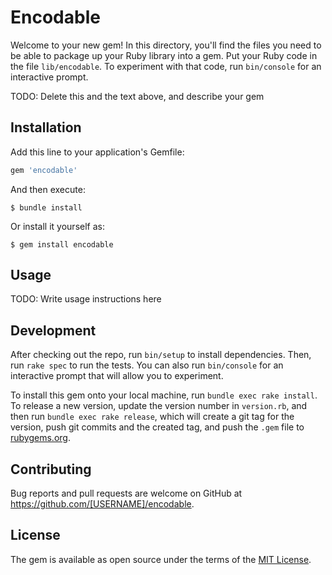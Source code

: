 # Encodable

Welcome to your new gem! In this directory, you'll find the files you need to be able to package up your Ruby library into a gem. Put your Ruby code in the file `lib/encodable`. To experiment with that code, run `bin/console` for an interactive prompt.

TODO: Delete this and the text above, and describe your gem

## Installation

Add this line to your application's Gemfile:

```ruby
gem 'encodable'
```

And then execute:

    $ bundle install

Or install it yourself as:

    $ gem install encodable

## Usage

TODO: Write usage instructions here

## Development

After checking out the repo, run `bin/setup` to install dependencies. Then, run `rake spec` to run the tests. You can also run `bin/console` for an interactive prompt that will allow you to experiment.

To install this gem onto your local machine, run `bundle exec rake install`. To release a new version, update the version number in `version.rb`, and then run `bundle exec rake release`, which will create a git tag for the version, push git commits and the created tag, and push the `.gem` file to [rubygems.org](https://rubygems.org).

## Contributing

Bug reports and pull requests are welcome on GitHub at https://github.com/[USERNAME]/encodable.

## License

The gem is available as open source under the terms of the [MIT License](https://opensource.org/licenses/MIT).
